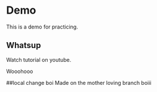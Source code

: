 # Demo

This is a demo for practicing.

## Whatsup

Watch tutorial on youtube.

Wooohooo

##local change boi
Made on the mother loving branch boiii
